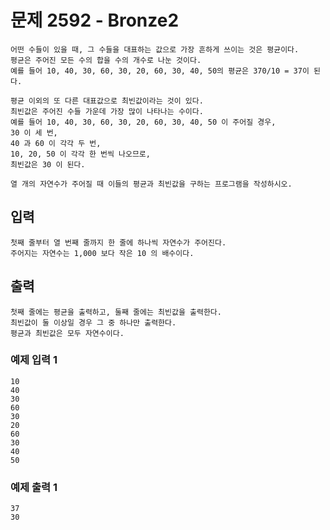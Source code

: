 # 문제 2592 - Bronze2
    어떤 수들이 있을 때, 그 수들을 대표하는 값으로 가장 흔하게 쓰이는 것은 평균이다. 
    평균은 주어진 모든 수의 합을 수의 개수로 나눈 것이다. 
    예를 들어 10, 40, 30, 60, 30, 20, 60, 30, 40, 50의 평균은 370/10 = 37이 된다.

    평균 이외의 또 다른 대표값으로 최빈값이라는 것이 있다. 
    최빈값은 주어진 수들 가운데 가장 많이 나타나는 수이다. 
    예를 들어 10, 40, 30, 60, 30, 20, 60, 30, 40, 50 이 주어질 경우,
    30 이 세 번,
    40 과 60 이 각각 두 번,
    10, 20, 50 이 각각 한 번씩 나오므로, 
    최빈값은 30 이 된다.

    열 개의 자연수가 주어질 때 이들의 평균과 최빈값을 구하는 프로그램을 작성하시오.

## 입력
    첫째 줄부터 열 번째 줄까지 한 줄에 하나씩 자연수가 주어진다. 
    주어지는 자연수는 1,000 보다 작은 10 의 배수이다.

## 출력
    첫째 줄에는 평균을 출력하고, 둘째 줄에는 최빈값을 출력한다. 
    최빈값이 둘 이상일 경우 그 중 하나만 출력한다. 
    평균과 최빈값은 모두 자연수이다.

### 예제 입력 1
    10
    40
    30
    60
    30
    20
    60
    30
    40
    50
### 예제 출력 1
    37
    30